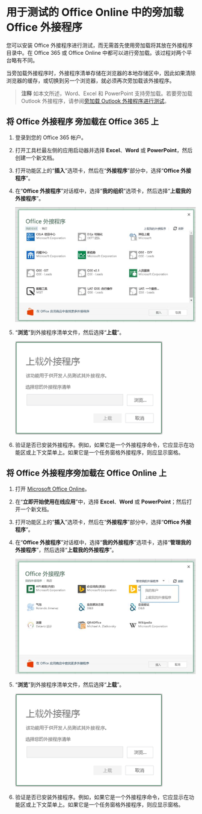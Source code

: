
# 用于测试的 Office Online 中的旁加载 Office 外接程序

您可以安装 Office 外接程序进行测试，而无需首先使用旁加载将其放在外接程序目录中。在 Office 365 或 Office Online 中都可以进行旁加载。该过程对两个平台略有不同。 

当旁加载外接程序时，外接程序清单存储在浏览器的本地存储区中，因此如果清除浏览器的缓存，或切换到另一个浏览器，就必须再次旁加载该外接程序。


 >**注释**  如本文所述，Word、Excel 和 PowerPoint 支持旁加载。若要旁加载 Outlook 外接程序，请参阅[旁加载 Outlook 外接程序进行测试](sideload-outlook-add-ins-for-testing.md)。


## 将 Office 外接程序 旁加载在 Office 365 上


1. 登录到您的 Office 365 帐户。
    
2. 打开工具栏最左侧的应用启动器并选择 **Excel**、**Word** 或 **PowerPoint**，然后创建一个新文档。
    
3. 打开功能区上的“**插入**”选项卡，然后在“**外接程序**”部分中，选择“**Office 外接程序**”。
    
4. 在“**Office 外接程序**”对话框中，选择“**我的组织**”选项卡，然后选择“**上载我的外接程序**”。
    
    ![标题为“Office 外接程序”的对话框，左上角附近的链接指示“上载我的外接程序”。](../../images/0e49f780-019a-4d97-9310-0eaddfa0c4dc.png)

5.  “**浏览**”到外接程序清单文件，然后选择“**上载**”。
    
    ![带浏览、上载和取消按钮的上载外接程序对话框。](../../images/039aef16-b12f-4d01-ad46-f13e01dd3162.png)

6. 验证是否已安装外接程序。例如，如果它是一个外接程序命令，它应显示在功能区或上下文菜单上。如果它是一个任务窗格外接程序，则应显示窗格。
    

## 将 Office 外接程序旁加载在 Office Online 上




1. 打开 [Microsoft Office Online](https://office.live.com/)。
    
2. 在“**立即开始使用在线应用**”中，选择 **Excel**、**Word** 或 **PowerPoint**；然后打开一个新文档。
    
3. 打开功能区上的“**插入**”选项卡，然后在“**外接程序**”部分中，选择“**Office 外接程序**”。
    
4. 在“**Office 外接程序**”对话框中，选择“**我的外接程序**”选项卡，选择“**管理我的外接程序**”，然后选择“**上载我的外接程序**”。
    
    ![Office 外接程序对话框，右上方有一个下拉菜单，显示“管理我的外接程序”，其下方的下拉菜单中有“上载我的外接程序”选项](../../images/d630d9d1-7dd5-45e3-860d-0ab069882548.png)

5.  “**浏览**”到外接程序清单文件，然后选择“**上载**”。
    
    ![带浏览、上载和取消按钮的上载外接程序对话框。](../../images/039aef16-b12f-4d01-ad46-f13e01dd3162.png)

6. 验证是否已安装外接程序。例如，如果它是一个外接程序命令，它应显示在功能区或上下文菜单上。如果它是一个任务窗格外接程序，则应显示窗格。
    

